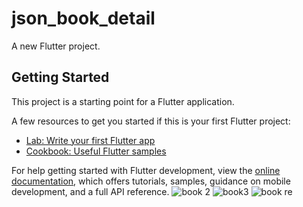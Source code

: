 # json_book_detail

A new Flutter project.

## Getting Started

This project is a starting point for a Flutter application.

A few resources to get you started if this is your first Flutter project:

- [Lab: Write your first Flutter app](https://docs.flutter.dev/get-started/codelab)
- [Cookbook: Useful Flutter samples](https://docs.flutter.dev/cookbook)

For help getting started with Flutter development, view the
[online documentation](https://docs.flutter.dev/), which offers tutorials,
samples, guidance on mobile development, and a full API reference.
![book 2](https://user-images.githubusercontent.com/96821119/217916725-88923c1d-4449-44c1-8531-cbe1874fa07c.png)
![book3](https://user-images.githubusercontent.com/96821119/217916743-d681db69-5c63-4270-90f5-6ac8cea0a5c0.jpeg)
![book re](https://user-images.githubusercontent.com/96821119/217916760-056b1859-45d6-4ad1-88d7-92843feb0ad6.jpeg)
